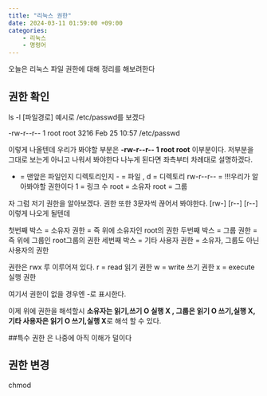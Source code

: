 ```yaml
---
title: "리눅스 권한"
date: 2024-03-11 01:59:00 +09:00
categories: 
    - 리눅스
    - 명령어
---
```


오늘은 리눅스 파일 권한에 대해 정리를 해보려한다

## 권한 확인
ls -l [파일경로] 
예시로 /etc/passwd를 보겠다

-rw-r--r-- 1 root root 3216 Feb 25 10:57 /etc/passwd

이렇게 나올텐데 
우리가 봐야할 부분은 **-rw-r--r-- 1 root root** 이부분이다.
저부분을 그대로 보는게 아니고 나워서 봐야한다
나누게 된다면 좌측부터 차례대로 설명하겠다.

- 	= 맨앞은 파일인지 디렉토리인지  - = 파일 , d = 디렉토리
rw-r--r--	= !!!우리가 알아봐야할 권한이다
1	= 링크 수 
root	= 소유자
root	= 그룹

자 그럼 저기 권한을 알아보겠다. 권한 또한 3문자씩 끊어서 봐야한다.
[rw-] [r--] [r--] 이렇게 나오게 될텐데

첫번째 박스 	= 소유자 권한 	= 즉 위에 소유자인 root의 권한
두번째 박스	= 그룹 권한	= 즉 위에 그룹인 root그룹의 권한
세번째 박스 	= 기타 사용자 권한	= 소유자, 그룹도 아닌 사용자의 권한

권한은 rwx 루 이루어져 있다. 
r 	= read 		읽기 권한
w	= write 		쓰기 권한
x	= execute 	실행 권한

여기서 권한이 없을 경우엔 -로 표시한다.

이제 위에 권한을 해석할시 **소유자는 읽기,쓰기 O 실행 X , 그룹은 읽기 O 쓰기,실행 X, 기타 사용자은 읽기 O 쓰기,실행 X**로 해석 할 수 있다.

##특수 권한
은 나중에 아직 이해가 덜이다


## 권한 변경

chmod















